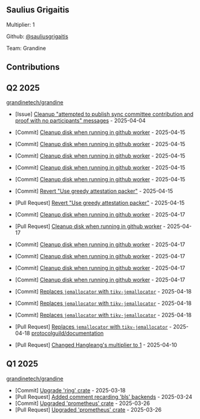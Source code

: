 
## Saulius Grigaitis
Multiplier: 1

Github: [@sauliusgrigaitis](https://github.com/sauliusgrigaitis)

Team: Grandine

## Contributions

## Q2 2025


[grandinetech/grandine](https://github.com/grandinetech/grandine)
* [Issue] [Cleanup "attempted to publish sync committee contribution and proof with no participants" messages](https://github.com/grandinetech/grandine/issues/157) - 2025-04-04

* [Commit] [Cleanup disk when running in github worker](https://github.com/grandinetech/grandine/commit/b8f72c44a3b65322cbe6a26d5606904f105222d5) - 2025-04-15
* [Commit] [Cleanup disk when running in github worker](https://github.com/grandinetech/grandine/commit/0c1eaca86fb62a34bcbe2cef3abbb6cef99131fc) - 2025-04-15
* [Commit] [Cleanup disk when running in github worker](https://github.com/grandinetech/grandine/commit/c14f500419b146eaa64e1e82374162acfa86ba3d) - 2025-04-15
* [Commit] [Cleanup disk when running in github worker](https://github.com/grandinetech/grandine/commit/ab47946a7fbe70b2f221b7539f29f76d95062dbf) - 2025-04-15
* [Commit] [Cleanup disk when running in github worker](https://github.com/grandinetech/grandine/commit/d81d7b744dce40f03cb0c004cbfa8c2db347e6b4) - 2025-04-15
* [Commit] [Revert "Use greedy attestation packer"](https://github.com/grandinetech/grandine/commit/0dcc6f3e0b737362a65f8024fe1c042054ef5ac2) - 2025-04-15
* [Pull Request] [Revert "Use greedy attestation packer"](https://github.com/grandinetech/grandine/pull/178) - 2025-04-15
* [Commit] [Cleanup disk when running in github worker](https://github.com/grandinetech/grandine/commit/dd8c010c227b1f3f4ed343c619d9965604391ddd) - 2025-04-17
* [Pull Request] [Cleanup disk when running in github worker](https://github.com/grandinetech/grandine/pull/184) - 2025-04-17
* [Commit] [Cleanup disk when running in github worker](https://github.com/grandinetech/grandine/commit/6f77e98788265dee2d37cce3ad1397319afb26a2) - 2025-04-17
* [Commit] [Cleanup disk when running in github worker](https://github.com/grandinetech/grandine/commit/18c16996621cf2753b7899d262528f8c069d8280) - 2025-04-17
* [Commit] [Cleanup disk when running in github worker](https://github.com/grandinetech/grandine/commit/04d2d25edd0720e869fb854dcdccdbe8efb7fcf0) - 2025-04-17
* [Commit] [Cleanup disk when running in github worker](https://github.com/grandinetech/grandine/commit/b9e9c5722e10073574842c257e34f5efb5387846) - 2025-04-17
* [Commit] [Replaces `jemallocator` with `tikv-jemallocator`](https://github.com/grandinetech/grandine/commit/92bfbe939d8196986547b0d793b774dfd42b5098) - 2025-04-18
* [Commit] [Replaces `jemallocator` with `tikv-jemallocator`](https://github.com/grandinetech/grandine/commit/db149b58ba4f8410c617374c23c188b2e313b6f1) - 2025-04-18
* [Commit] [Replaces `jemallocator` with `tikv-jemallocator`](https://github.com/grandinetech/grandine/commit/347ad92f394c7ef13ec6814f43dc2dfaf5f3de24) - 2025-04-18
* [Pull Request] [Replaces `jemallocator` with `tikv-jemallocator`](https://github.com/grandinetech/grandine/pull/187) - 2025-04-18
[protocolguild/documentation](https://github.com/protocolguild/documentation)
* [Pull Request] [Changed Hangleang's multiplier to 1](https://github.com/protocolguild/documentation/pull/344) - 2025-04-10
## Q1 2025

[grandinetech/grandine](https://github.com/grandinetech/grandine)
* [Commit] [Upgrade 'ring' crate](https://github.com/grandinetech/grandine/commit/1e5e63c0e2401025961ddbd1034d06c32115779e) - 2025-03-18
* [Pull Request] [Added comment recarding 'bls' backends](https://github.com/grandinetech/grandine/pull/138) - 2025-03-24
* [Commit] [Upgraded 'prometheus' crate](https://github.com/grandinetech/grandine/commit/be629658bbc5c76ab6ec0a6426db47c858788b68) - 2025-03-26
* [Pull Request] [Upgraded 'prometheus' crate](https://github.com/grandinetech/grandine/pull/142) - 2025-03-26
